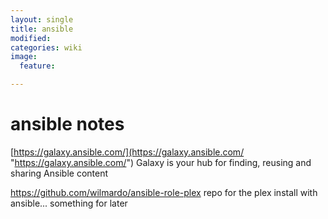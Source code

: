 ```yaml
---
layout: single
title: ansible 
modified:
categories: wiki
image:
  feature:

---
```


# ansible notes


[https://galaxy.ansible.com/](https://galaxy.ansible.com/ "https://galaxy.ansible.com/")
Galaxy is your hub for finding, reusing and sharing Ansible content

https://github.com/wilmardo/ansible-role-plex
repo for the plex install with ansible... something for later
